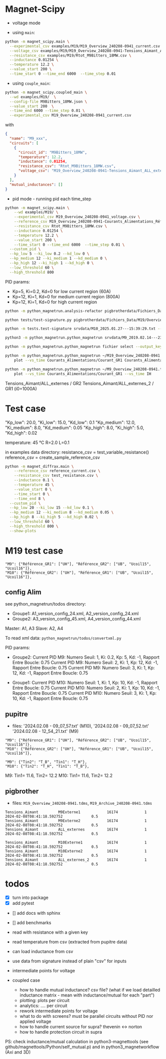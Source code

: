 # Magnet-Scipy

* voltage mode

* using `main`:

```bash
python -m magnet_scipy.main \
  --experimental_csv examples/M19/M19_Overview_240208-0941_current.csv \
  --voltage_csv examples/M19/M19_Overview_240208-0941-Tensions_Aimant_ALL_externes.csv \
  --resistance_csv examples/M19/Rtot_M9Bitters_18MW.csv \
  --inductance 0.01254 \
  --temperature 12.2 \
  --value_start 200 \
  --time_start 0 --time_end 6000  --time_step 0.01
```

* using `couple_main`:

```bash
python -m magnet_scipy.coupled_main \
  --wd examples/M19/  \
  --config-file M9Bitters_18MW.json \
  --value_start 200  \
  --time_end 6000 --time_step 0.01 \
  --experimental_csv M19_Overview_240208-0941_current.csv
```
with

```json
{
  "name": "M9_xxx",
  "circuits": [
    {
      "circuit_id": "M9Bitters_18MW",
      "temperature": 12.2,
      "inductance": 0.01254,
      "resistance_csv": "Rtot_M9Bitters_18MW.csv",
      "voltage_csv": "M19_Overview_240208-0941-Tensions_Aimant_ALL_externes.csv"
    }
  ],
  "mutual_inductances": []
}
```

* pid mode - running pid each time_step

```bash
python -m magnet_scipy.main \
    --wd examples/M19/ \
    --experimental_csv M19_Overview_240208-0941_voltage.csv \
    --reference_csv M19_Overview_240208-0941-Courants_Alimentations_Référence_GR2.csv \
    --resistance_csv Rtot_M9Bitters_18MW.csv \
    --inductance 0.01254 \
    --temperature 12.2 \
    --value_start 200 \
    --time_start 0 --time_end 6000  --time_step 0.01 \
  --custom_pid \
  --kp_low 5 --ki_low 0.2 --kd_low 0 \
  --kp_medium 12 --ki_medium 1 --kd_medium 0 \
  --kp_high 12 --ki_high 1 --kd_high 0 \
  --low_threshold 60 \
  --high_threshold 800
```



PID params:
* Kp=5, Ki=0.2, Kd=0 for low current region (60A)
* Kp=12, Ki=1, Kd=0 for medium current region (800A)
* Kp=12, Ki=1, Kd=0 for high current region 

```bash
python -m python_magnetrun.analysis-refactor pigbrotherdata/Fichiers_Data/M9/Overview/M9_Overview_250303-*.tdms  --key Référence_GR1 --show --synchronize
```

```bash
python tests/test-signature.py pigbrotherdata/Fichiers_Data/M19/Overview/M19_Overview_240208-0941.tdms --key Courants_Alimentations/Référence_GR1 --threshold 0.5
```


```bash
python -m tests.test-signature srvdata/M10_2025.01.27---15:39:29.txt --window=10 --threshold 1.e-2
```

```bash
python3 -m python_magnetrun.python_magnetrun srvdata/M9_2019.02.14---23\:00\:38.txt info --list
```

```bash
python -m python_magnetrun.python_magnetrun fichier select --output_key key1 key2 key3 ... --->  cree un fichier fichier_key1_key2_key3_vs_Time.csv
```

```bash
python -m python_magnetrun.python_magnetrun ~/M19_Overview_240208-0941.tdms \
    plot --vs_time Courants_Alimentations/Courant_GR1 Courants_Alimentations/Courant_GR2
```

```bash
python -m python_magnetrun.python_magnetrun ~/M9_Overview_240208-0941.tdms ~/M9_2024.05.09---16_34_03.txt \
    plot --vs_time Courants_Alimentations/Courant_GR1 --vs_time IH
```

Tensions_Aimant/ALL_externes / GR2
Tensions_Aimant/ALL_externes_2 / GR1 (i0=1000A)

# Test case

"Kp_low": 20.0, "Ki_low": 15.0, "Kd_low": 0.1
"Kp_medium": 12.0, "Ki_medium": 8.0, "Kd_medium": 0.05
"Kp_high": 8.0, "Ki_high": 5.0, "Kd_high": 0.02

temperature: 45 °C
R=2.0
L=0.1

in examples data directory:
resistance_csv = test_variable_resistance()
reference_csv = create_sample_reference_csv

```bash
python -m magnet_diffrax.main \
    --reference_csv reference_current.csv \
    --resistance_csv test_resistance.csv \
    --inductance 0.1 \
    --temperature 45 \
    --value_start 0 \
    --time_start 0 \
    --time_end 8 \
  --custom_pid \
  --kp_low 20 --ki_low 15 --kd_low 0.1 \
  --kp_medium 12 --ki_medium 8 --kd_medium 0.05 \
  --kp_high 8 --ki_high 5 --kd_high 0.02 \
  --low_threshold 60 \
  --high_threshold 800 \
  --show-plots
```

# M19 test case

```
"M9": {"Référence_GR1": ["UH"], "Référence_GR2": ["UB", "Ucoil15", "Ucoil16"]},
"M10": {"Référence_GR2": ["UH"], "Référence_GR1": ["UB", "Ucoil15", "Ucoil16"]},
```

## config Alim

see python_magnetrun/todos directory:
* Groupe1: A1_version_config_24.xml,  A2_version_config_24.xml  
* Groupe2: A3_version_config_45.xml,  A4_version_config_44.xml

Master: A1, A3
Slave: A2, A4

To read xml data: `python_magnetrun/todos/convertxml.py`

PID params:
* Groupe2: 
Current PID M9: Numero Seuil: 1, Ki: 0.2, Kp: 5, Kd: -1, Rapport Entre Boucle: 0.75
Current PID M9: Numero Seuil: 2, Ki: 1, Kp: 12, Kd: -1, Rapport Entre Boucle: 0.75
Current PID M9: Numero Seuil: 3, Ki: 1, Kp: 12, Kd: -1, Rapport Entre Boucle: 0.75

* Groupe1:
Current PID M10: Numero Seuil: 1, Ki: 1, Kp: 10, Kd: -1, Rapport Entre Boucle: 0.75
Current PID M10: Numero Seuil: 2, Ki: 1, Kp: 10, Kd: -1, Rapport Entre Boucle: 0.75
Current PID M10: Numero Seuil: 3, Ki: 1, Kp: 10, Kd: -1, Rapport Entre Boucle: 0.75


## pupitre

* files: '2024.02.08 - 09_07_57.txt' (M10), '2024.02.08 - 09_07_52.txt' '2024.02.08 - 12_54_21.txt' (M9)

```
"M9": {"Référence_GR1": ["UH"], "Référence_GR2": ["UB", "Ucoil15", "Ucoil16"]},
"M10": {"Référence_GR2": ["UH"], "Référence_GR1": ["UB", "Ucoil15", "Ucoil16"]},
```

```
"M9": {"Tin2": "T_B", "Tin1": "T_H"},
"M10": {"Tin2": "T_H", "Tin1": "T_B"},
```

M9: Tin1= 11.6, Tin2= 12.2
M10:  Tin1= 11.6, Tin2= 12.2

## pigbrother

* files: `M19_Overview_240208-0941.tdms`, `M19_Archive_240208-0941.tdms`

```
Tensions_Aimant         M9Externe1            16174            1  2024-02-08T08:41:18.592752             0.5
Tensions_Aimant         M9Externe2            16174            1  2024-02-08T08:41:18.592752             0.5
Tensions_Aimant         ALL_externes          16174            1  2024-02-08T08:41:18.592752             0.5
```

```
Tensions_Aimant         M10Externe1           16174            1  2024-02-08T08:41:18.592752             0.5
Tensions_Aimant         M10Externe2           16174            1  2024-02-08T08:41:18.592752             0.5
Tensions_Aimant         ALL_externes_2        16174            1  2024-02-08T08:41:18.592752             0.5
```

# todos

* [x] turn into package
* [x] add pytest
* [] add docs with sphinx
* [] add benchmarks

* read with resistance with a given key
* read temperature from csv (extracted from pupitre data)
* can load inductance from csv
* use data from signature instead of plain "csv" for inputs
* intermediate points for voltage

* coupled case
  * how to handle mutual inductance? csv file? (what if we load detailled inductance matrix - mean with inductance/mutual for each "part")
  * plotting: plots per circuit
  * analytics: .... per circuit
  * rework intermediate points for voltage
  * what to do with screens? must be parallel circuits without PID nor applied voltage
  * how to handle current source for supra? thevenin <-> norton
  * how to handle protection circuit in supra

PS: check inductance/mutual calculation in python3-magnettools (see github/magnettools/Python/self_mutual.p) and in python3_magnetworkflow (Axi and 3D)